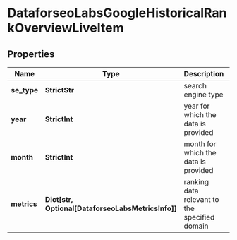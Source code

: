 # DataforseoLabsGoogleHistoricalRankOverviewLiveItem


## Properties

| Name | Type | Description | Notes |
|------------ | ------------- | ------------- | -------------|
**se_type** | **StrictStr** | search engine type |[optional]|
**year** | **StrictInt** | year for which the data is provided |[optional]|
**month** | **StrictInt** | month for which the data is provided |[optional]|
**metrics** | **Dict[str, Optional[DataforseoLabsMetricsInfo]]** | ranking data relevant to the specified domain |[optional]|